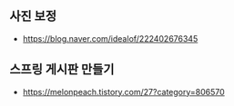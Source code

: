 ## 사진 보정
- https://blog.naver.com/idealof/222402676345

## 스프링 게시판 만들기
- https://melonpeach.tistory.com/27?category=806570
